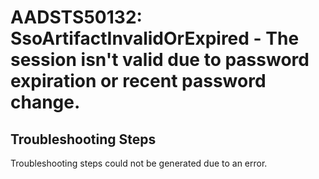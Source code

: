 
# AADSTS50132: SsoArtifactInvalidOrExpired - The session isn't valid due to password expiration or recent password change.


## Troubleshooting Steps
Troubleshooting steps could not be generated due to an error.